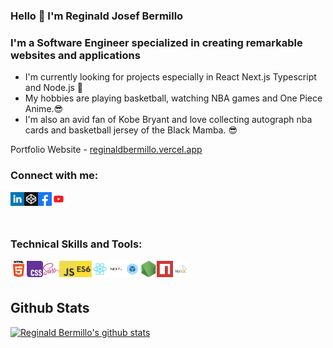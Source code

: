 

### Hello 👋 I'm Reginald Josef Bermillo   

### I'm a Software Engineer specialized in creating remarkable websites and applications                                                                                                                                                                                                                                                                                                        
- I'm currently looking for projects especially in React Next.js Typescript and Node.js 😬                                                                                                                                 
- My hobbies are playing basketball, watching NBA games and One Piece Anime.😎                                                                                           
- I'm also an avid fan of Kobe Bryant and love collecting autograph nba cards and basketball jersey of the Black Mamba. 😎            
                                                                                                            
Portfolio Website - [reginaldbermillo.vercel.app](https://reginaldbermillo.vercel.app/) 
     

### Connect with me:

<!-- [<img align="left" alt="codeSTACKr.com" width="22px" src="https://raw.githubusercontent.com/iconic/open-iconic/master/svg/globe.svg" />][website] -->
[<img align="left" alt="LinkedIn" width="22px" src="https://raw.githubusercontent.com/edent/SuperTinyIcons/a4aa18dbd7b01ed19ac8a19a7f49eb1f6e56e829/images/svg/linkedin.svg" />][linkedin]
[<img align="left" alt="Codepen" width="22px" src="https://raw.githubusercontent.com/edent/SuperTinyIcons/a4aa18dbd7b01ed19ac8a19a7f49eb1f6e56e829/images/svg/codepen.svg" />][codepen]
[<img align="left" alt="Facebook" width="22px" src="https://raw.githubusercontent.com/edent/SuperTinyIcons/a4aa18dbd7b01ed19ac8a19a7f49eb1f6e56e829/images/svg/facebook.svg" />][facebook]
[<img align="left" alt="YouTube" width="22px" src="https://raw.githubusercontent.com/edent/SuperTinyIcons/a4aa18dbd7b01ed19ac8a19a7f49eb1f6e56e829/images/svg/youtube.svg" />][youtube]

<br />
<br />
<br />

### Technical Skills and Tools:

<img align="left" alt="HTML5" width="26px" src="https://raw.githubusercontent.com/github/explore/80688e429a7d4ef2fca1e82350fe8e3517d3494d/topics/html/html.png" />
<img align="left" alt="CSS3" width="26px" src="https://raw.githubusercontent.com/github/explore/80688e429a7d4ef2fca1e82350fe8e3517d3494d/topics/css/css.png" />
<img align="left" alt="Sass" width="26px" src="https://raw.githubusercontent.com/github/explore/80688e429a7d4ef2fca1e82350fe8e3517d3494d/topics/sass/sass.png" />
<img align="left" alt="JavaScript" width="26px" src="https://raw.githubusercontent.com/github/explore/80688e429a7d4ef2fca1e82350fe8e3517d3494d/topics/javascript/javascript.png" />
<img align="left" alt="ES6" width="26px" src="https://raw.githubusercontent.com/github/explore/80688e429a7d4ef2fca1e82350fe8e3517d3494d/topics/es6/es6.png" />
<img align="left" alt="React" width="26px" src="https://raw.githubusercontent.com/github/explore/80688e429a7d4ef2fca1e82350fe8e3517d3494d/topics/react/react.png" />
<img align="left" alt="NextJS" width="26px" src="https://raw.githubusercontent.com/github/explore/28b02bbc9ad9f7a503c43775aebeb515dc2da5fc/topics/nextjs/nextjs.png" />
<!-- <img align="left" alt="GraphQL" width="26px" src="https://raw.githubusercontent.com/github/explore/80688e429a7d4ef2fca1e82350fe8e3517d3494d/topics/graphql/graphql.png" /> -->
<img align="left" alt="Webpack" width="26px" src="https://raw.githubusercontent.com/github/explore/80688e429a7d4ef2fca1e82350fe8e3517d3494d/topics/webpack/webpack.png" />
<img align="left" alt="Node.js" width="26px" src="https://raw.githubusercontent.com/github/explore/80688e429a7d4ef2fca1e82350fe8e3517d3494d/topics/nodejs/nodejs.png" />
<img align="left" alt="NPM" width="26px" src="https://raw.githubusercontent.com/github/explore/80688e429a7d4ef2fca1e82350fe8e3517d3494d/topics/npm/npm.png" />
<img align="left" alt="SQL" width="26px" src="https://raw.githubusercontent.com/github/explore/80688e429a7d4ef2fca1e82350fe8e3517d3494d/topics/mysql/mysql.png" />
<!-- <img align="left" alt="MongoDB" width="26px" src="https://raw.githubusercontent.com/github/explore/80688e429a7d4ef2fca1e82350fe8e3517d3494d/topics/mongodb/mongodb.png" /> -->

<br />
<br />

<!-- [![Top Langs](https://github-readme-stats.vercel.app/api/top-langs/?username=reginaldbermillo&layout=compact)](https://github.com/reginaldbermillo/github-readme-stats) -->

## Github Stats

[![Reginald Bermillo's github stats](https://github-readme-stats.vercel.app/api?username=reginaldbermillo&include_all_commits=true&hide=stars,prs&count_private=true&show_icons=true&theme=vue)](https://github.com/reginaldbermillo/github-readme-stats)

<!-- [website]: https://reginaldbermillo.com -->
[linkedin]: https://www.linkedin.com/in/reginald-josef-bermillo-225177b6/
[codepen]: https://codepen.io/reginaldjosefbermillo
[facebook]: https://www.facebook.com/reginald.bermillo/
[youtube]: https://www.youtube.com/channel/UCYm2pNY4q0hpC-WCMZk2hAQ

